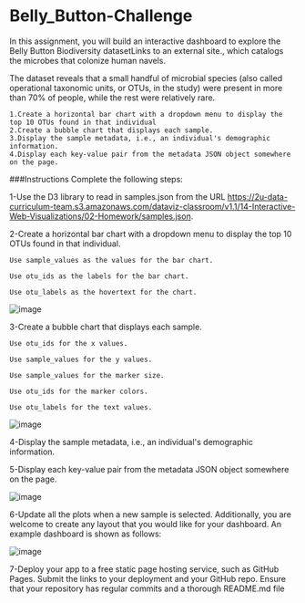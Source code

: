 # Belly_Button-Challenge


In this assignment, you will build an interactive dashboard to explore the Belly Button Biodiversity datasetLinks to an external site., which catalogs the microbes that colonize human navels.

The dataset reveals that a small handful of microbial species (also called operational taxonomic units, or OTUs, in the study) were present in more than 70% of people, while the rest were relatively rare.
    
    1.Create a horizontal bar chart with a dropdown menu to display the top 10 OTUs found in that individual
    2.Create a bubble chart that displays each sample.
    3.Display the sample metadata, i.e., an individual's demographic information.
    4.Display each key-value pair from the metadata JSON object somewhere on the page.
   

###Instructions
Complete the following steps:

1-Use the D3 library to read in samples.json from the URL https://2u-data-curriculum-team.s3.amazonaws.com/dataviz-classroom/v1.1/14-Interactive-Web-Visualizations/02-Homework/samples.json.

2-Create a horizontal bar chart with a dropdown menu to display the top 10 OTUs found in that individual.

    Use sample_values as the values for the bar chart.

    Use otu_ids as the labels for the bar chart.

    Use otu_labels as the hovertext for the chart.

![image](https://user-images.githubusercontent.com/45497824/229296783-fb05c4e9-1538-4802-9ed7-461efba83212.png)

3-Create a bubble chart that displays each sample.

    Use otu_ids for the x values.
    
    Use sample_values for the y values.

    Use sample_values for the marker size.

    Use otu_ids for the marker colors.

    Use otu_labels for the text values.
    
 ![image](https://user-images.githubusercontent.com/45497824/229296894-4100d8be-faa5-4935-b139-45cdfa84fc0b.png)

4-Display the sample metadata, i.e., an individual's demographic information.

5-Display each key-value pair from the metadata JSON object somewhere on the page.

![image](https://user-images.githubusercontent.com/45497824/229296943-515e730e-ac29-416e-981f-e211014cee7e.png)

6-Update all the plots when a new sample is selected. Additionally, you are welcome to create any layout that you would like for your dashboard.
  An example dashboard is shown as follows:
  
 ![image](https://user-images.githubusercontent.com/45497824/229296976-c33d50b4-08e5-4607-9598-575c34e1034d.png)

7-Deploy your app to a free static page hosting service, such as GitHub Pages. Submit the links to your deployment and your GitHub repo.
   Ensure that your repository    has regular commits and a thorough README.md file




















